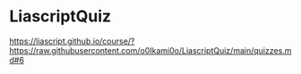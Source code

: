 # LiascriptQuiz
https://liascript.github.io/course/?https://raw.githubusercontent.com/o0Ikami0o/LiascriptQuiz/main/quizzes.md#6
